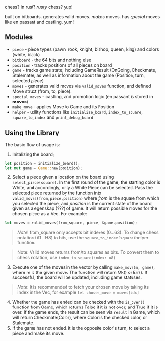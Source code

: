 chess? in rust? *rusty* chess? yup! 

built on bitboards. generates valid moves. *makes* moves. has *special* moves like en passant and castling. yum!

## Modules
- `piece` - piece types (pawn, rook, knight, bishop, queen, king) and colors (white, black)
- `bitboard` - the 64 bits and nothing else
- `position` - tracks positions of all pieces on board 
- `game` - tracks game state; including GameResult (OnGoing, Checkmate, Stalemate), as well as information about the game (Position, turn, selected *piece*)
- `moves` - generates valid moves via `valid_moves` function, and defined Move struct (from, to, piece).
- `special_moves` - castling, and promotion logic (en passant is stored in **moves**)
- `make_move` - applies Move to Game and its Position
- `helper` - utility functions like `initialize_board`, `index_to_square`, `square_to_index` and `print_debug_board`

## Using the Library
The basic flow of usage is:
1. Initalizing the board;
```rust
let position = initialize_board();
let mut game = Game::new(position);
```
2. Select a piece given a location on the board using `select_piece(square)`. 
In the first round of the game, the starting color is White, and accordingly, only a White Piece can be selected.
Pass the selected piece returned by the function into `valid_moves(from,piece,position)` where *from* is the square from which you selected the piece, and *position* is the current state of the board, given as a egenskap (???) of game. 
It will return possible moves for the chosen piece as a Vec<Move>. For example:
```rust
let moves = valid_moves(from_square, piece, &game.position);
```
> *Note*! from_square only accepts bit indexes (0...63). To change chess notation (A1...H8) to bits, use the `square_to_index(square)`helper function.

> Note: Valid moves returns from/to squares as bits. To convert them to chess notation, use `index_to_square(index: u8)`
3.  Execute one of the moves in the vector by calling `make_move(m, game)`, where m is the given move. The function will return Ok() or Err(). If successful, the board will be updated, including game statuses. 
> *Note*: It is recommended to fetch your chosen move by taking its index in the Vec<Move>, for example `let chosen_move = moves[idx]`
4. Whether the game has ended can be checked with the `is_over()` function from Game, which returns False if it is not over, and True if it is over. If the game ends, the result can be seen via `result` in Game, which will return Checkmate(Color), where Color is the checked color, or Stalemate. 
5. If the game has not ended, it is the opposite color's turn, to select a piece and make its move.
